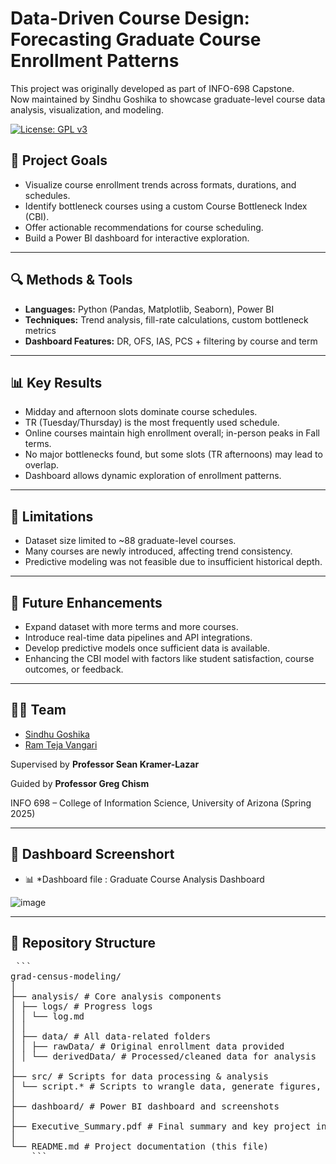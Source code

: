 # Data-Driven Course Design: Forecasting Graduate Course Enrollment Patterns

This project was originally developed as part of INFO-698 Capstone.  
Now maintained by Sindhu Goshika to showcase graduate-level course data analysis, visualization, and modeling.

[![License: GPL v3](https://img.shields.io/badge/License-GPLv3-blue.svg)](https://www.gnu.org/licenses/gpl-3.0)


## 🧠 Project Goals

- Visualize course enrollment trends across formats, durations, and schedules.
- Identify bottleneck courses using a custom Course Bottleneck Index (CBI).
- Offer actionable recommendations for course scheduling.
- Build a Power BI dashboard for interactive exploration.

---

## 🔍 Methods & Tools

- **Languages:** Python (Pandas, Matplotlib, Seaborn), Power BI
- **Techniques:** Trend analysis, fill-rate calculations, custom bottleneck metrics
- **Dashboard Features:** DR, OFS, IAS, PCS + filtering by course and term

---

## 📊 Key Results

- Midday and afternoon slots dominate course schedules.
- TR (Tuesday/Thursday) is the most frequently used schedule.
- Online courses maintain high enrollment overall; in-person peaks in Fall terms.
- No major bottlenecks found, but some slots (TR afternoons) may lead to overlap.
- Dashboard allows dynamic exploration of enrollment patterns.

---

## 🚧 Limitations

- Dataset size limited to ~88 graduate-level courses.
- Many courses are newly introduced, affecting trend consistency.
- Predictive modeling was not feasible due to insufficient historical depth.

---

## 🔮 Future Enhancements

- Expand dataset with more terms and more courses.
- Introduce real-time data pipelines and API integrations.
- Develop predictive models once sufficient data is available.
- Enhancing the CBI model with factors like student satisfaction, course outcomes, or feedback.

---

## 👩‍💻 Team

- [Sindhu Goshika](https://github.com/sindhugoshika)
- [Ram Teja Vangari](https://github.com/Ramtejavangari)

Supervised by **Professor Sean Kramer-Lazar** 

Guided by **Professor Greg Chism**

INFO 698 – College of Information Science, University of Arizona (Spring 2025)

---

## 🔗 Dashboard Screenshort

- 📊 *Dashboard file : Graduate Course Analysis Dashboard

  
![image](https://github.com/user-attachments/assets/5a8dcda6-fe23-46b1-bc6d-bdca74218a66)



--- 

## 📁 Repository Structure
<pre> ```
grad-census-modeling/
│
├── analysis/ # Core analysis components
│ ├── logs/ # Progress logs 
│ │ └── log.md
│ │
│ ├── data/ # All data-related folders
│ │ ├── rawData/ # Original enrollment data provided
│ │ └── derivedData/ # Processed/cleaned data for analysis
│
├── src/ # Scripts for data processing & analysis
│ └── script.* # Scripts to wrangle data, generate figures, compute metrics
│
├── dashboard/ # Power BI dashboard and screenshots
│
├── Executive_Summary.pdf # Final summary and key project insights
│
└── README.md # Project documentation (this file)
    ``` </pre>

        



